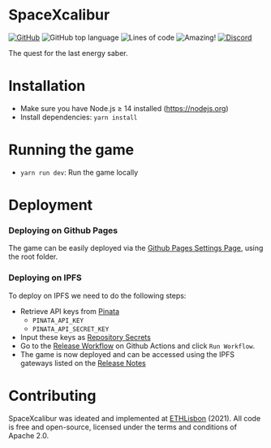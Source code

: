# SpaceXcalibur

[![GitHub](https://img.shields.io/github/license/ethlisboa/space-excalibur)](LICENSE)
![GitHub top language](https://img.shields.io/github/languages/top/ethlisboa/space-excalibur)
![Lines of code](https://img.shields.io/tokei/lines/github/ethlisboa/space-excalibur)
![Amazing!](https://img.shields.io/badge/this%20repository%20is-amazing-ff69b4)
[![Discord](https://img.shields.io/discord/894647872543400047?label=discord)](https://discord.gg/WQT8BKXk9N)

The quest for the last energy saber.

Installation
============

  * Make sure you have Node.js ≥ 14 installed (https://nodejs.org)
  * Install dependencies: `yarn install`

Running the game
================

* `yarn run dev`: Run the game locally

Deployment
==========

### Deploying on Github Pages

The game can be easily deployed via the <a href="../../settings/pages">Github Pages Settings Page</a>, using the root folder.

### Deploying on IPFS

To deploy on IPFS we need to do the following steps:

* Retrieve API keys from [Pinata](https://pinata.cloud/)
  * `PINATA_API_KEY`
  * `PINATA_API_SECRET_KEY`
* Input these keys as <a href="../../settings/secrets/actions">Repository Secrets</a>
* Go to the <a href="../../actions/workflows/release.yaml">Release Workflow</a> on Github Actions and click `Run Workflow`.
* The game is now deployed and can be accessed using the IPFS gateways listed on the <a href="../../releases">Release Notes</a>

Contributing
============

SpaceXcalibur was ideated and implemented at [ETHLisbon](https://ethlisbon.org) (2021). All code is free and open-source, licensed under the terms and conditions of Apache 2.0.
